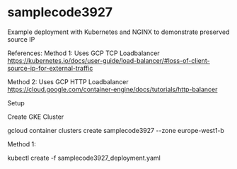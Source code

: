 # samplecode3927
Example deployment with Kubernetes and NGINX to demonstrate preserved source IP

References:
Method 1:
  Uses GCP TCP Loadbalancer
  https://kubernetes.io/docs/user-guide/load-balancer/#loss-of-client-source-ip-for-external-traffic
  
Method 2:
  Uses GCP HTTP Loadbalancer
  https://cloud.google.com/container-engine/docs/tutorials/http-balancer
  
Setup

Create GKE Cluster

gcloud container clusters create samplecode3927 --zone europe-west1-b

Method 1:

kubectl create -f samplecode3927_deployment.yaml


  
  
